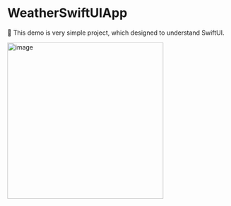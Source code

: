 # WeatherSwiftUIApp
🚀 This demo is very simple project, which designed to understand SwiftUI.

<img width="353" alt="image" src="https://user-images.githubusercontent.com/90902029/235950786-b4e58d5a-098a-413d-9d7c-e4c5c813c923.png">

